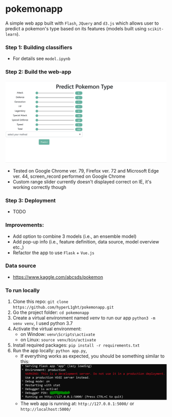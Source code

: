 # pokemonapp

A simple web app built with `Flash`, `JQuery` and `d3.js` which allows user to predict a pokemon's type based on its features (models built using `scikit-learn`).  

### Step 1: Building classifiers 

- For details see `model.ipynb`

### Step 2: Build the web-app

![alt text](imgs/screen_record.gif)

- Tested on Google Chrome ver. 79, Firefox ver. 72 and Microsoft Edge ver. 44, screen_record performed on Google Chrome
- Custom range slider currently doesn't displayed correct on IE, it's working correctly though 

### Step 3: Deployment 

- TODO 

### Improvements:

- Add option to combine 3 models (i.e., an ensemble model)
- Add pop-up info (i.e., feature definition, data source, model overview etc.,)
- Refactor the app to use `Flask` + `Vue.js` 

### Data source

- https://www.kaggle.com/abcsds/pokemon

### To run locally 

1. Clone this repo: `git clone https://github.com/hyperL1ght/pokemonapp.git`
2. Go the project folder: `cd pokemonapp`
3. Create a virtual environment named *venv* to run our app `python3 -m venv venv`, I used python 3.7
4. Activate the virtual environment:
    - on Window: `venv\Scripts\activate`
    - on Linux:  `source venv/bin/activate`
5. Install required packages: `pip install -r requirements.txt`
6. Run the app locally: `python app.py`, 
    - If everything works as expected, you should be something similar to this:
![alt text](imgs/flask_output.PNG)
    - The web app is running at: `http://127.0.0.1:5000/` or `http://localhost:5000/`